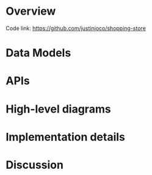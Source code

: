 # Overview
Code link: https://github.com/justinjoco/shopping-store

# Data Models

# APIs

# High-level diagrams

# Implementation details

# Discussion

